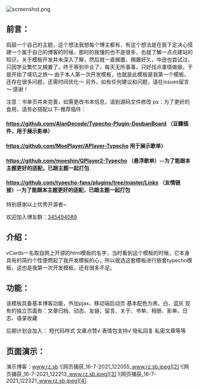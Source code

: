 ![screenshot.png][1]
## 前言：
捣鼓一个自己的主题，这个想法我想每个博主都有，有这个想法是在我下定决心搭建一个属于自己的博客的时候，那时的我懂的也不是很多，也就了解一点点建站的知识，关于模板开发并未深入了解，然后就一直搁置，搁置好久，中途也尝试过，只因学业繁忙又搁置了，终于等到毕业了，每天无所事事，只好找点事情做做，于是开始了填坑之旅～
由于本人第一次开发模板，也就是此模板是我第一个模板，还存在很多问题，还需时间优化～
另外，如有任何建议和问题，请在issues留言～
感谢！

注意：书单页并未完善，如需更改书本信息，请到源码文件修改
ps：为了更好的食用，请务必搭配以下-推荐插件：
#### https://github.com/AlanDecode/Typecho-Plugin-DoubanBoard （豆瓣插件，用于展示影单）
#### https://github.com/MoePlayer/APlayer-Typecho 用于展示歌单）
#### https://github.com/moeshin/QPlayer2-Typecho （悬浮歌单）--为了能跟本主题更好的适配，已跟主题一起打包
#### https://github.com/typecho-fans/plugins/tree/master/Links （友情链接）--为了能跟本主题更好的适配，已跟主题一起打包
特别感谢以上优秀开源者~

欢迎加入博友群：<a href="https://jq.qq.com/?_wv=1027&k=xK9A9ZGL">345494089</a>
## 介绍：
vCards一名取自网上开源的html模板的名字，当时看到这个模板的时候，它本身具有的简约个性便燃起了我开发模板的心，所以就选这套模板进行嵌套typecho模板，这也是我第一次开发模板，还有很多不足。

## 功能：
该模板具备基本博客功能，外加pjax、移动端启动页
基本配色为黑、白、蓝灰
现有的独立页面有：文章归档、动态、友链、留言、关于、书单、相册、影单、日志、语录收藏

后期计划会加入：
短代码样式
文章点赞√
表情包支持√
隐私回复
私密文章等等



## 页面演示：
演示博客：www.rz.sb
![网页捕获_16-7-2021_122055_www.rz.sb.jpeg][2]
![网页捕获_16-7-2021_122213_www.rz.sb.jpeg][3]
![网页捕获_16-7-2021_122321_www.rz.sb.jpeg][4]




  [1]: https://cdn.jsdelivr.net/gh/irozhi/irils-imgs/usr/uploads/2021/07/2342695856.png
  [2]: https://cdn.jsdelivr.net/gh/irozhi/irils-imgs/usr/uploads/2021/07/1481835310.jpeg
  [3]: https://cdn.jsdelivr.net/gh/irozhi/irils-imgs/usr/uploads/2021/07/2944046976.jpeg
  [4]: https://cdn.jsdelivr.net/gh/irozhi/irils-imgs/usr/uploads/2021/07/1717459389.jpeg
